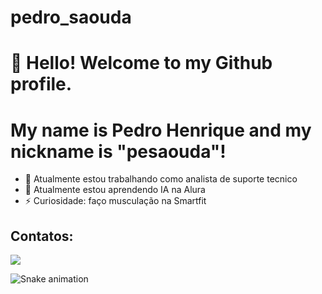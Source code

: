 # pedro_saouda
# 👋 Hello! Welcome to my Github profile.
# My name is Pedro Henrique and my nickname is "pesaouda"!

- 🔭 Atualmente estou trabalhando como analista de suporte tecnico
- 🌱 Atualmente estou aprendendo IA na Alura
- ⚡ Curiosidade: faço musculação na Smartfit


## Contatos:
<div>
  <a href="https://www.linkedin.com/in/pedroh-saouda" target="_blank"><img loading="lazy" src="https://img.shields.io/badge/-LinkedIn-%230077B5?style=for-the-badge&logo=linkedin&logoColor=white" target="_blank"></a>   

</div>

![Snake animation](https://github.com/pesaouda/pesaouda/blob/output/github-contribution-grid-snake.svg)
